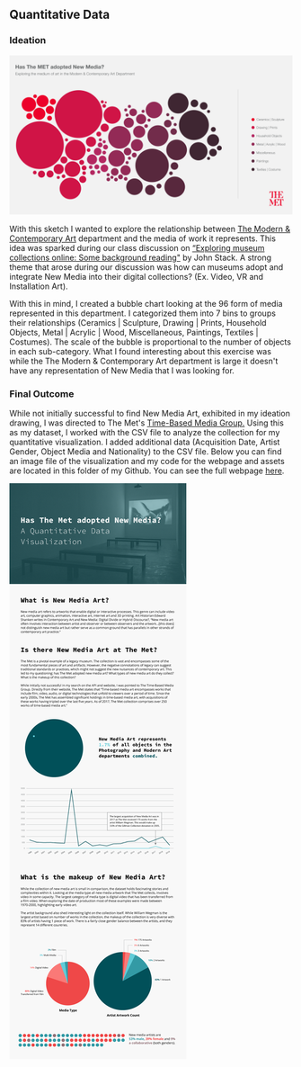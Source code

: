 ## Quantitative Data 

### Ideation 
![Image of Quantitative Data Sketch](https://github.com/lulujordanna/major-studio-1/blob/master/quantitativeData/images/Has%20the%20Met%20adopted%20New%20Media%20-%20Sketch.png)

With this sketch I wanted to explore the relationship between [The Modern & Contemporary Art](https://www.metmuseum.org/about-the-met/curatorial-departments/modern-and-contemporary-art) department and the media of work it represents. This idea was sparked during our class discussion on [“Exploring museum collections online: Some background reading"](https://lab.sciencemuseum.org.uk/exploring-museum-collections-online-some-background-reading-da5a332fa2f8) by John Stack. A strong theme that arose during our discussion was how can museums adopt and integrate New Media into their digital collections? (Ex. Video, VR and Installation Art).

With this in mind, I created a bubble chart looking at the 96 form of media represented in this department. I categorized them into 7 bins to groups their relationships (Ceramics | Sculpture, Drawing | Prints, Household Objects, Metal | Acrylic | Wood, Miscellaneous, Paintings, Textiles | Costumes). The scale of the bubble is proportional to the number of objects in each sub-category. What I found interesting about this exercise was while the The Modern & Contemporary Art department is large it doesn't have any representation of New Media that I was looking for.





### Final Outcome

While not initially successful to find New Media Art, exhibited in my ideation drawing, I was directed to The Met's [Time-Based Media Group.](https://www.metmuseum.org/about-the-met/conservation-and-scientific-research/time-based-media-working-group) Using this as my dataset, I worked with the CSV file to analyze the collection for my quantitative visualization. I added additional data (Acquisition Date, Artist Gender, Object Media and Nationality) to the CSV file. Below you can find an image file of the visualization and my code for the webpage and assets are located in this folder of my Github. You can see the full webpage [here](https://lulujordanna.github.io/major-studio-1/quantitativeData/).

![Image of Final Output](https://github.com/lulujordanna/major-studio-1/blob/master/quantitativeData/images/New%20Media%20at%20the%20Met.png)
